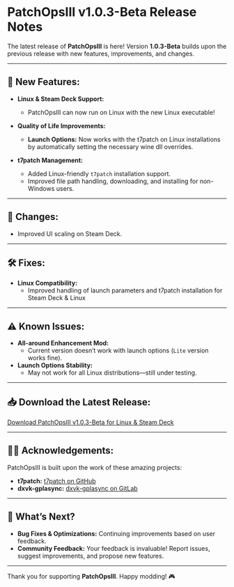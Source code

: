 # PatchOpsIII v1.0.3-Beta Release Notes

The latest release of **PatchOpsIII** is here! Version **1.0.3-Beta** builds upon the previous release with new features, improvements, and changes. 

---

## 🚀 **New Features:**
- **Linux & Steam Deck Support:**
  - PatchOpsIII can now run on Linux with the new Linux executable!
  
- **Quality of Life Improvements:**
  - **Launch Options:** Now works with the t7patch on Linux installations by automatically setting the necessary wine dll overrides.
  
- **t7patch Management:**
  - Added Linux-friendly `t7patch` installation support.
  - Improved file path handling, downloading, and installing for non-Windows users.

---

## 🔄 **Changes:**
- Improved UI scaling on Steam Deck.

---

## 🛠 **Fixes:**
- **Linux Compatibility:**
  - Improved handling of launch parameters and t7patch installation for Steam Deck & Linux
  
---

## ⚠️ **Known Issues:**
- **All-around Enhancement Mod:**
  - Current version doesn’t work with launch options (`Lite` version works fine).
- **Launch Options Stability:**
  - May not work for all Linux distributions—still under testing.

---

## 📥 **Download the Latest Release:**
[Download PatchOpsIII v1.0.3-Beta for Linux & Steam Deck](https://github.com/boggedbrush/PatchOpsIII/releases/download/1.0.3-Beta/PatchOpsIII)

---

## 🧑‍💻 **Acknowledgements:**
PatchOpsIII is built upon the work of these amazing projects:
- **t7patch:** [t7patch on GitHub](https://github.com/shiversoftdev/t7patch)
- **dxvk-gplasync:** [dxvk-gplasync on GitLab](https://gitlab.com/Ph42oN/dxvk-gplasync)

---

## 🔮 **What’s Next?**
- **Bug Fixes & Optimizations:** Continuing improvements based on user feedback.
- **Community Feedback:** Your feedback is invaluable! Report issues, suggest improvements, and propose new features.

---

Thank you for supporting **PatchOpsIII**. Happy modding! 🎮